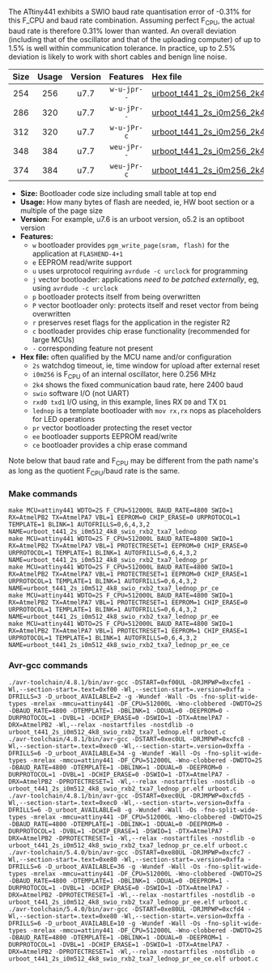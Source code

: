 The ATtiny441 exhibits a SWIO baud rate quantisation error of -0.31% for this F_CPU and baud rate combination. Assuming perfect F<sub>CPU</sub>, the actual baud rate is therefore 0.31% lower than wanted. An overall deviation (including that of the oscillator and that of the uploading computer) of up to 1.5% is well within communication tolerance. In practice, up to 2.5% deviation is likely to work with short cables and benign line noise.

|Size|Usage|Version|Features|Hex file|
|:-:|:-:|:-:|:-:|:--|
|254|256|u7.7|`w-u-jpr--`|[urboot_t441_2s_i0m256_2k4_swio_rxb2_txa7_lednop.hex](https://raw.githubusercontent.com/stefanrueger/urboot.hex/main/u7.7/mcus/attiny441/watchdog_2_s/internal_oscillator_i/%2B0m256000_hz/%2B%2B%2B2k4_baud/uart0_alt1_rxb2_txa7/lednop/urboot_t441_2s_i0m256_2k4_swio_rxb2_txa7_lednop.hex)|
|286|320|u7.7|`w-u-jPr--`|[urboot_t441_2s_i0m256_2k4_swio_rxb2_txa7_lednop_pr.hex](https://raw.githubusercontent.com/stefanrueger/urboot.hex/main/u7.7/mcus/attiny441/watchdog_2_s/internal_oscillator_i/%2B0m256000_hz/%2B%2B%2B2k4_baud/uart0_alt1_rxb2_txa7/lednop/urboot_t441_2s_i0m256_2k4_swio_rxb2_txa7_lednop_pr.hex)|
|312|320|u7.7|`w-u-jPr-c`|[urboot_t441_2s_i0m256_2k4_swio_rxb2_txa7_lednop_pr_ce.hex](https://raw.githubusercontent.com/stefanrueger/urboot.hex/main/u7.7/mcus/attiny441/watchdog_2_s/internal_oscillator_i/%2B0m256000_hz/%2B%2B%2B2k4_baud/uart0_alt1_rxb2_txa7/lednop/urboot_t441_2s_i0m256_2k4_swio_rxb2_txa7_lednop_pr_ce.hex)|
|348|384|u7.7|`weu-jPr--`|[urboot_t441_2s_i0m256_2k4_swio_rxb2_txa7_lednop_pr_ee.hex](https://raw.githubusercontent.com/stefanrueger/urboot.hex/main/u7.7/mcus/attiny441/watchdog_2_s/internal_oscillator_i/%2B0m256000_hz/%2B%2B%2B2k4_baud/uart0_alt1_rxb2_txa7/lednop/urboot_t441_2s_i0m256_2k4_swio_rxb2_txa7_lednop_pr_ee.hex)|
|374|384|u7.7|`weu-jPr-c`|[urboot_t441_2s_i0m256_2k4_swio_rxb2_txa7_lednop_pr_ee_ce.hex](https://raw.githubusercontent.com/stefanrueger/urboot.hex/main/u7.7/mcus/attiny441/watchdog_2_s/internal_oscillator_i/%2B0m256000_hz/%2B%2B%2B2k4_baud/uart0_alt1_rxb2_txa7/lednop/urboot_t441_2s_i0m256_2k4_swio_rxb2_txa7_lednop_pr_ee_ce.hex)|

- **Size:** Bootloader code size including small table at top end
- **Usage:** How many bytes of flash are needed, ie, HW boot section or a multiple of the page size
- **Version:** For example, u7.6 is an urboot version, o5.2 is an optiboot version
- **Features:**
  + `w` bootloader provides `pgm_write_page(sram, flash)` for the application at `FLASHEND-4+1`
  + `e` EEPROM read/write support
  + `u` uses urprotocol requiring `avrdude -c urclock` for programming
  + `j` vector bootloader: applications *need to be patched externally*, eg, using `avrdude -c urclock`
  + `p` bootloader protects itself from being overwritten
  + `P` vector bootloader only: protects itself and reset vector from being overwritten
  + `r` preserves reset flags for the application in the register R2
  + `c` bootloader provides chip erase functionality (recommended for large MCUs)
  + `-` corresponding feature not present
- **Hex file:** often qualified by the MCU name and/or configuration
  + `2s` watchdog timeout, ie, time window for upload after external reset
  + `i0m256` is F<sub>CPU</sub> of an internal oscillator, here 0.256 MHz
  + `2k4` shows the fixed communication baud rate, here 2400 baud
  + `swio` software I/O (not UART)
  + `rxd0 txd1` I/O using, in this example, lines RX `D0` and TX `D1`
  + `lednop` is a template bootloader with `mov rx,rx` nops as placeholders for LED operations
  + `pr` vector bootloader protecting the reset vector
  + `ee` bootloader supports EEPROM read/write
  + `ce` bootloader provides a chip erase command


Note below that baud rate and F<sub>CPU</sub> may be different from the path name's as long as the quotient F<sub>CPU</sub>/baud rate is the same.

### Make commands
```
make MCU=attiny441 WDTO=2S F_CPU=512000L BAUD_RATE=4800 SWIO=1 RX=AtmelPB2 TX=AtmelPA7 VBL=1 EEPROM=0 CHIP_ERASE=0 URPROTOCOL=1 TEMPLATE=1 BLINK=1 AUTOFRILLS=0,6,4,3,2 NAME=urboot_t441_2s_i0m512_4k8_swio_rxb2_txa7_lednop
make MCU=attiny441 WDTO=2S F_CPU=512000L BAUD_RATE=4800 SWIO=1 RX=AtmelPB2 TX=AtmelPA7 VBL=1 PROTECTRESET=1 EEPROM=0 CHIP_ERASE=0 URPROTOCOL=1 TEMPLATE=1 BLINK=1 AUTOFRILLS=0,6,4,3,2 NAME=urboot_t441_2s_i0m512_4k8_swio_rxb2_txa7_lednop_pr
make MCU=attiny441 WDTO=2S F_CPU=512000L BAUD_RATE=4800 SWIO=1 RX=AtmelPB2 TX=AtmelPA7 VBL=1 PROTECTRESET=1 EEPROM=0 CHIP_ERASE=1 URPROTOCOL=1 TEMPLATE=1 BLINK=1 AUTOFRILLS=0,6,4,3,2 NAME=urboot_t441_2s_i0m512_4k8_swio_rxb2_txa7_lednop_pr_ce
make MCU=attiny441 WDTO=2S F_CPU=512000L BAUD_RATE=4800 SWIO=1 RX=AtmelPB2 TX=AtmelPA7 VBL=1 PROTECTRESET=1 EEPROM=1 CHIP_ERASE=0 URPROTOCOL=1 TEMPLATE=1 BLINK=1 AUTOFRILLS=0,6,4,3,2 NAME=urboot_t441_2s_i0m512_4k8_swio_rxb2_txa7_lednop_pr_ee
make MCU=attiny441 WDTO=2S F_CPU=512000L BAUD_RATE=4800 SWIO=1 RX=AtmelPB2 TX=AtmelPA7 VBL=1 PROTECTRESET=1 EEPROM=1 CHIP_ERASE=1 URPROTOCOL=1 TEMPLATE=1 BLINK=1 AUTOFRILLS=0,6,4,3,2 NAME=urboot_t441_2s_i0m512_4k8_swio_rxb2_txa7_lednop_pr_ee_ce
```

### Avr-gcc commands
```
./avr-toolchain/4.8.1/bin/avr-gcc -DSTART=0xf00UL -DRJMPWP=0xcfe1 -Wl,--section-start=.text=0xf00 -Wl,--section-start=.version=0xffa -DFRILLS=3 -D_urboot_AVAILABLE=2 -g -Wundef -Wall -Os -fno-split-wide-types -mrelax -mmcu=attiny441 -DF_CPU=512000L -Wno-clobbered -DWDTO=2S -DBAUD_RATE=4800 -DTEMPLATE=1 -DBLINK=1 -DDUAL=0 -DEEPROM=0 -DURPROTOCOL=1 -DVBL=1 -DCHIP_ERASE=0 -DSWIO=1 -DTX=AtmelPA7 -DRX=AtmelPB2 -Wl,--relax -nostartfiles -nostdlib -o urboot_t441_2s_i0m512_4k8_swio_rxb2_txa7_lednop.elf urboot.c
./avr-toolchain/4.8.1/bin/avr-gcc -DSTART=0xec0UL -DRJMPWP=0xcfc8 -Wl,--section-start=.text=0xec0 -Wl,--section-start=.version=0xffa -DFRILLS=6 -D_urboot_AVAILABLE=34 -g -Wundef -Wall -Os -fno-split-wide-types -mrelax -mmcu=attiny441 -DF_CPU=512000L -Wno-clobbered -DWDTO=2S -DBAUD_RATE=4800 -DTEMPLATE=1 -DBLINK=1 -DDUAL=0 -DEEPROM=0 -DURPROTOCOL=1 -DVBL=1 -DCHIP_ERASE=0 -DSWIO=1 -DTX=AtmelPA7 -DRX=AtmelPB2 -DPROTECTRESET=1 -Wl,--relax -nostartfiles -nostdlib -o urboot_t441_2s_i0m512_4k8_swio_rxb2_txa7_lednop_pr.elf urboot.c
./avr-toolchain/4.8.1/bin/avr-gcc -DSTART=0xec0UL -DRJMPWP=0xcfd5 -Wl,--section-start=.text=0xec0 -Wl,--section-start=.version=0xffa -DFRILLS=6 -D_urboot_AVAILABLE=8 -g -Wundef -Wall -Os -fno-split-wide-types -mrelax -mmcu=attiny441 -DF_CPU=512000L -Wno-clobbered -DWDTO=2S -DBAUD_RATE=4800 -DTEMPLATE=1 -DBLINK=1 -DDUAL=0 -DEEPROM=0 -DURPROTOCOL=1 -DVBL=1 -DCHIP_ERASE=1 -DSWIO=1 -DTX=AtmelPA7 -DRX=AtmelPB2 -DPROTECTRESET=1 -Wl,--relax -nostartfiles -nostdlib -o urboot_t441_2s_i0m512_4k8_swio_rxb2_txa7_lednop_pr_ce.elf urboot.c
./avr-toolchain/5.4.0/bin/avr-gcc -DSTART=0xe80UL -DRJMPWP=0xcfc7 -Wl,--section-start=.text=0xe80 -Wl,--section-start=.version=0xffa -DFRILLS=6 -D_urboot_AVAILABLE=36 -g -Wundef -Wall -Os -fno-split-wide-types -mrelax -mmcu=attiny441 -DF_CPU=512000L -Wno-clobbered -DWDTO=2S -DBAUD_RATE=4800 -DTEMPLATE=1 -DBLINK=1 -DDUAL=0 -DEEPROM=1 -DURPROTOCOL=1 -DVBL=1 -DCHIP_ERASE=0 -DSWIO=1 -DTX=AtmelPA7 -DRX=AtmelPB2 -DPROTECTRESET=1 -Wl,--relax -nostartfiles -nostdlib -o urboot_t441_2s_i0m512_4k8_swio_rxb2_txa7_lednop_pr_ee.elf urboot.c
./avr-toolchain/5.4.0/bin/avr-gcc -DSTART=0xe80UL -DRJMPWP=0xcfd4 -Wl,--section-start=.text=0xe80 -Wl,--section-start=.version=0xffa -DFRILLS=6 -D_urboot_AVAILABLE=10 -g -Wundef -Wall -Os -fno-split-wide-types -mrelax -mmcu=attiny441 -DF_CPU=512000L -Wno-clobbered -DWDTO=2S -DBAUD_RATE=4800 -DTEMPLATE=1 -DBLINK=1 -DDUAL=0 -DEEPROM=1 -DURPROTOCOL=1 -DVBL=1 -DCHIP_ERASE=1 -DSWIO=1 -DTX=AtmelPA7 -DRX=AtmelPB2 -DPROTECTRESET=1 -Wl,--relax -nostartfiles -nostdlib -o urboot_t441_2s_i0m512_4k8_swio_rxb2_txa7_lednop_pr_ee_ce.elf urboot.c
```

